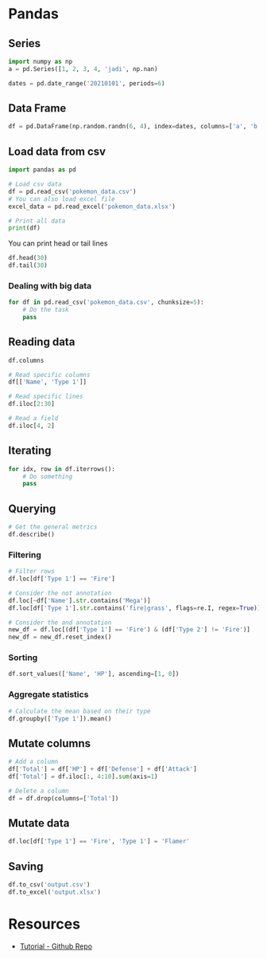 # Pandas

## Series

```python
import numpy as np
a = pd.Series([1, 2, 3, 4, 'jadi', np.nan)

dates = pd.date_range('20210101', periods=6)
```

## Data Frame

```py
df = pd.DataFrame(np.random.randn(6, 4), index=dates, columns=['a', 'b', 'c', 'd'])
```

## Load data from csv

```python
import pandas as pd

# Load csv data
df = pd.read_csv('pokemon_data.csv')
# You can also load excel file
excel_data = pd.read_excel('pokemon_data.xlsx')

# Print all data
print(df)
```

You can print head or tail lines

```python
df.head(30)
df.tail(30)
```

### Dealing with big data

```python
for df in pd.read_csv('pokemon_data.csv', chunksize=5):
	# Do the task
	pass
```

## Reading data

```python
df.columns

# Read specific columns
df[['Name', 'Type 1']]

# Read specific lines
df.iloc[2:30]

# Read a field
df.iloc[4, 2]
```

## Iterating

```python
for idx, row in df.iterrows():
	# Do something
	pass
```

## Querying

```python
# Get the general metrics
df.describe()
```

### Filtering

```python
# Filter rows
df.loc[df['Type 1'] == 'Fire']

# Consider the not annotation
df.loc[~df['Name'].str.contains('Mega')]
df.loc[df['Type 1'].str.contains('fire|grass', flags=re.I, regex=True)]

# Consider the and annotation
new_df = df.loc[(df['Type 1'] == 'Fire') & (df['Type 2'] != 'Fire')]
new_df = new_df.reset_index()
```

### Sorting

```python
df.sort_values(['Name', 'HP'], ascending=[1, 0])
```

### Aggregate statistics

```python
# Calculate the mean based on their type
df.groupby(['Type 1']).mean()
```

## Mutate columns

```python
# Add a column
df['Total'] = df['HP'] + df['Defense'] + df['Attack']
df['Total'] = df.iloc[:, 4:10].sum(axis=1)

# Delete a column
df = df.drop(columns=['Total'])
```

## Mutate data

```python
df.loc[df['Type 1'] == 'Fire', 'Type 1'] = 'Flamer'
```

## Saving

```python
df.to_csv('output.csv')
df.to_excel('output.xlsx')
```

# Resources

- [Tutorial - Github Repo](https://github.com/KeithGalli/pandas)